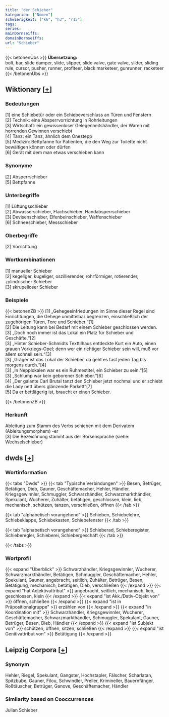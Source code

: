 ```yaml
---
title: "der Schieber"
kategorien: ["Nomen"]
schwierigkeit: ["k6", "h3", "r15"]
tags:
series:
mainDornseiffs:
domainDornseiffs:
url: "Schieber"
---
```


{{< betonenÜbs >}}
**Übersetzung:**  
bolt, bar, slide damper, slide, slipper, slide valve, gate  valve, slider, sliding rule, cursor, pusher, runner, profiteer, black marketeer, gunrunner, racketeer  
{{< /betonenÜbs >}}

## Wiktionary [[+](https://de.wiktionary.org/wiki/Schieber)]

### Bedeutungen
[1] eine Schiebetür oder ein Schiebeverschluss an Türen und Fenstern  
[2] Technik: eine Absperrvorrichtung in Rohrleitungen  
[3] Wirtschaft: ein gewissenloser Gelegenheitshändler, der Waren mit horrenden Gewinnen verschiebt  
[4] Tanz: ein Tanz, ähnlich dem Onestepp  
[5] Medizin: Bettpfanne für Patienten, die den Weg zur Toilette nicht bewältigen können oder dürfen  
[6] Gerät mit dem man etwas verschieben kann  

### Synonyme
[2] Absperrschieber  
[5] Bettpfanne  

### Unterbegriffe
[1] Lüftungsschieber  
[2] Abwasserschieber, Flachschieber, Handabsperrschieber  
[3] Devisenschieber, Elfenbeinschieber, Waffenschieber  
[6] Schneeschieber, Messschieber  

### Oberbegriffe
[2] Vorrichtung  

### Wortkombinationen
[1] manueller Schieber  
[2] kegeliger, kugeliger, oszillierender, rohrförmiger, rotierender, zylindrischer Schieber  
[3] skrupelloser Schieber  

### Beispiele
{{< betonenZB >}}
[1] „Gehegeeinfriedungen im Sinne dieser Regel sind Einrichtungen, die Gehege unmittelbar begrenzen, einschließlich der zugehörigen Türen, Tore und Schieber.“[1]  
[2] Die Leitung kann bei Bedarf mit einem Schieber geschlossen werden.  
[3] „Doch noch immer ist das Lokal ein Platz für Schieber und Geschäfte.“[2]  
[3] „Hinter Schieber-Schmidts Texttilhaus entdeckte Kurt ein Auto, einen grauen Vorkriegs-Opel; denn wer ein richtiger Schieber sein will, muß vor allem schnell sein.“[3]  
[3] „Gräger ist das Lokal der Schieber, da geht es fast jeden Tag bis morgens durch.“[4]  
[3] „In Nepplokalen war es ein Ruhmestitel, ein Schieber zu sein.“[5]  
[3] „Schlump war kein geborener Schieber.“[6]  
[4] „Der galante Carl Brutal tanzt den Schieber jetzt nochmal und er schiebt die Lady nett übers glänzende Parkett“[7]  
[5] Da er bettlägerig ist, braucht er einen Schieber.  

{{< /betonenZB >}}
### Herkunft
Ableitung zum Stamm des Verbs schieben mit dem Derivatem (Ableitungsmorphem) -er  
[3] Die Bezeichnung stammt aus der Börsensprache (siehe: Wechselschieber)  



## dwds [[+](https://www.dwds.de/wb/Schieber)]

### Wortinformation
{{< tabs "Dwds" >}}
{{< tab "Typische Verbindungen" >}}
Besen, Betrüger, Betätigen, Dieb, Gauner, Geschäftemacher, Hehler, Händler, Kriegsgewinnler, Schmuggler, Schwarzhändler, Schwarzmarkthändler, Spekulant, Wucherer, Zuhälter, betätigen, geschlossen, klein, lieb, mechanisch, schützen, tanzen, verschließen, öffnen
{{< /tab >}}

{{< tab "alphabetisch vorangehend" >}}
Schieben, Schiebelehre, Schiebeklappe, Schiebekasten, Schiebefenster
{{< /tab >}}

{{< tab "alphabetisch vorangehend" >}}
Schieberad, Schieberegister, Schieberegler, Schieberei, Schiebergeschäft
{{< /tab >}}

{{< /tabs >}}

### Wortprofil
{{< expand "Überblick" >}} Schwarzhändler, Kriegsgewinnler, Wucherer, Schwarzmarkthändler, Betätigen, Schmuggler, Geschäftemacher, Hehler, Spekulant, Gauner, angebracht, seitlich, Zuhälter, Betrüger, Besen, Betätigung, mechanisch, betätigen, Dieb, verschließen {{< /expand >}}
{{< expand "hat Adjektivattribut" >}} angebracht, seitlich, mechanisch, lieb, geschlossen, klein {{< /expand >}}
{{< expand "ist Akk./Dativ-Objekt von" >}} öffnen, schließen {{< /expand >}}
{{< expand "ist in Präpositionalgruppe" >}} erzählen von {{< /expand >}}
{{< expand "in Koordination mit" >}} Schwarzhändler, Kriegsgewinnler, Wucherer, Geschäftemacher, Schwarzmarkthändler, Schmuggler, Spekulant, Gauner, Betrüger, Besen, Dieb, Händler {{< /expand >}}
{{< expand "ist Subjekt von" >}} schützen, öffnen, sitzen, schließen {{< /expand >}}
{{< expand "ist Genitivattribut von" >}} Betätigung {{< /expand >}}

## Leipzig Corpora [[+](https://corpora.uni-leipzig.de/en/res?word=Schieber&corpusId=deu_newscrawl-public_2018)]


### Synonym
Hehler, Riegel, Spekulant, Gangster, Hochstapler, Fälscher, Scharlatan, Spitzbube, Gauner, Filou, Schwindler, Preller, Krimineller, Bauernfänger, Roßtäuscher, Betrüger, Ganove, Geschäftemacher, Händler


### Similarity based on Cooccurrences
Julian Schieber


